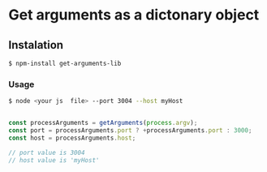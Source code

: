 # Get arguments as a dictonary object

## Instalation

```bash
$ npm-install get-arguments-lib
```

### Usage

``` bash
$ node <your js  file> --port 3004 --host myHost
```


``` javascript

const processArguments = getArguments(process.argv);
const port = processArguments.port ? +processArguments.port : 3000;
const host = processArguments.host;

// port value is 3004
// host value is 'myHost'

```


